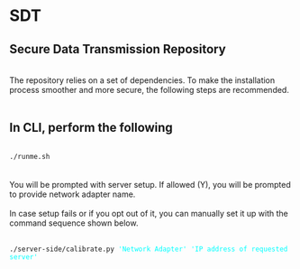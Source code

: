 # SDT
<h2> Secure Data Transmission Repository </h2>
<br>
The repository relies on a set of dependencies. To make the installation process smoother and more secure, the following steps are recommended.
<br></br>

<h2> In CLI, perform the following </h2>
<code>
./runme.sh
</code>
<br>
<br> You will be prompted with server setup. If allowed (Y), you will be prompted to provide network adapter name. </br>
<br> In case setup fails or if you opt out of it, you can manually set it up with the command sequence shown below. </br><br>
<code>
./server-side/calibrate.py <text style="color:cyan">'Network Adapter' 'IP address of requested server'</text>
</code>
